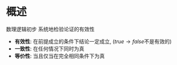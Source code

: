 # 概述
数理逻辑初步
系统地检验论证的有效性
- **有效性**: 在前提成立的条件下结论一定成立, ($true \rightarrow false$不是有效的)
- **一致性**: 在任何情况下同时为真
- **等价性**: 当且仅当在完全相同条件下为真

<!--stackedit_data:
eyJoaXN0b3J5IjpbMTE2NTA1NzMxNSwxMzAzODA4NzA4LDk3OT
U5NDA4OCwtMTg3OTYwMDExOSwxMDMyNzk4MzYzXX0=
-->
